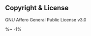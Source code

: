 <!-- ## TODO

- [ ] Add a new item to the todo list. -->

## Copyright & License

GNU Affero General Public License v3.0

<alamode-footer />

%~ -1%